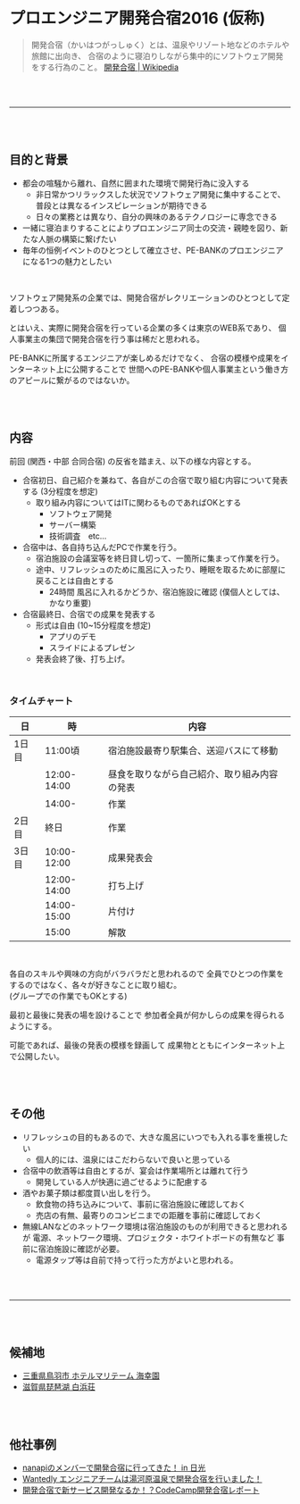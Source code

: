 # プロエンジニア開発合宿2016 (仮称)

> 開発合宿（かいはつがっしゅく）とは、温泉やリゾート地などのホテルや旅館に出向き、
合宿のように寝泊りしながら集中的にソフトウェア開発をする行為のこと。
[開発合宿 | Wikipedia](https://ja.wikipedia.org/wiki/%E9%96%8B%E7%99%BA%E5%90%88%E5%AE%BF)

<br><br>

------

<br><br>

## 目的と背景

* 都会の喧騒から離れ、自然に囲まれた環境で開発行為に没入する
  - 非日常かつリラックスした状況でソフトウェア開発に集中することで、
    普段とは異なるインスピレーションが期待できる
  - 日々の業務とは異なり、自分の興味のあるテクノロジーに専念できる
* 一緒に寝泊まりすることによりプロエンジニア同士の交流・親睦を図り、新たな人脈の構築に繋げたい
* 毎年の恒例イベントのひとつとして確立させ、PE-BANKのプロエンジニアになる1つの魅力としたい

<br>

ソフトウェア開発系の企業では、開発合宿がレクリエーションのひとつとして定着しつつある。

とはいえ、実際に開発合宿を行っている企業の多くは東京のWEB系であり、
個人事業主の集団で開発合宿を行う事は稀だと思われる。

PE-BANKに所属するエンジニアが楽しめるだけでなく、
合宿の模様や成果をインターネット上に公開することで
世間へのPE-BANKや個人事業主という働き方のアピールに繋がるのではないか。

<br><br>

## 内容

前回 (関西・中部 合同合宿) の反省を踏まえ、以下の様な内容とする。

* 合宿初日、自己紹介を兼ねて、各自がこの合宿で取り組む内容について発表する (3分程度を想定)
  - 取り組み内容についてはITに関わるものであればOKとする
    * ソフトウェア開発
    * サーバー構築
    * 技術調査　etc...
* 合宿中は、各自持ち込んだPCで作業を行う。
  - 宿泊施設の会議室等を終日貸し切って、一箇所に集まって作業を行う。
  - 途中、リフレッシュのために風呂に入ったり、睡眠を取るために部屋に戻ることは自由とする
    * 24時間 風呂に入れるかどうか、宿泊施設に確認 (僕個人としては、かなり重要)
* 合宿最終日、合宿での成果を発表する
  - 形式は自由 (10~15分程度を想定)
    * アプリのデモ
    * スライドによるプレゼン
  - 発表会終了後、打ち上げ。

<br>

### タイムチャート

| 日   | 時   | 内容 |
|------|------|------|
| 1日目 | 11:00頃     | 宿泊施設最寄り駅集合、送迎バスにて移動 |
|       | 12:00-14:00 | 昼食を取りながら自己紹介、取り組み内容の発表 |
|       | 14:00-      | 作業 |
| 2日目 | 終日        | 作業 |
| 3日目 | 10:00-12:00 | 成果発表会 |
|       | 12:00-14:00 | 打ち上げ |
|       | 14:00-15:00 | 片付け |
|       | 15:00       | 解散 |

<br>

各自のスキルや興味の方向がバラバラだと思われるので
全員でひとつの作業をするのではなく、各々が好きなことに取り組む。  
(グループでの作業でもOKとする)

最初と最後に発表の場を設けることで
参加者全員が何かしらの成果を得られるようにする。

可能であれば、最後の発表の模様を録画して
成果物とともにインターネット上で公開したい。

<br><br>

## その他

* リフレッシュの目的もあるので、大きな風呂にいつでも入れる事を重視したい
  - 個人的には、温泉にはこだわらないで良いと思っている
* 合宿中の飲酒等は自由とするが、宴会は作業場所とは離れて行う
  - 開発している人が快適に過ごせるように配慮する
* 酒やお菓子類は都度買い出しを行う。
  - 飲食物の持ち込みについて、事前に宿泊施設に確認しておく
  - 売店の有無、最寄りのコンビニまでの距離を事前に確認しておく
* 無線LANなどのネットワーク環境は宿泊施設のものが利用できると思われるが
  電源、ネットワーク環境、プロジェクタ・ホワイトボードの有無など
  事前に宿泊施設に確認が必要。
  - 電源タップ等は自前で持って行った方がよいと思われる。

<br><br>

---

<br><br>

## 候補地

* [三重県鳥羽市 ホテルマリテーム 海幸園](http://www.tabiplan.co.jp/27_mie/MIE-05_maritime.html)
* [滋賀県琵琶湖 白浜荘](http://www.tabiplan.co.jp/25_shiga/SIG-01_sirahama.htm)

<br><br>

## 他社事例

* [nanapiのメンバーで開発合宿に行ってきた！ in 日光](http://blog.nanapi.co.jp/tech/2014/02/26/development-of-training-camp-nikko/)
* [Wantedly エンジニアチームは湯河原温泉で開発合宿を行いました！](http://engineer.wantedly.com/2016/01/24/development-camp.html)
* [開発合宿で新サービス開発なるか！？CodeCamp開発合宿レポート](http://blog.codecamp.jp/development_camp/)

<br><br>
